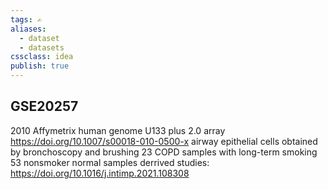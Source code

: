 ```yaml
---
tags: ✍️
aliases: 
  - dataset
  - datasets
cssclass: idea
publish: true
---
```




## GSE20257
2010
Affymetrix human genome U133 plus 2.0 array
https://doi.org/10.1007/s00018-010-0500-x
airway epithelial cells obtained by bronchoscopy and brushing
23 COPD samples with long-term smoking
53 nonsmoker normal samples
derrived studies:
https://doi.org/10.1016/j.intimp.2021.108308

